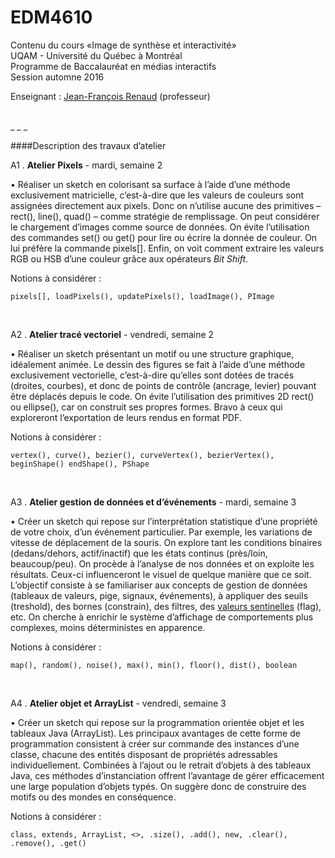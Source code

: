 EDM4610
=======

Contenu du cours «Image de synthèse et interactivité»<br>
UQAM - Université du Québec à Montréal<br>
Programme de Baccalauréat en médias interactifs<br>
Session automne 2016

Enseignant : <a href="mailto:renaud.jean-francois@uqam.ca">Jean-François Renaud</a> (professeur)

<br>
_ _ _

####Description des travaux d’atelier

A1 . **Atelier Pixels** - mardi, semaine 2

• Réaliser un sketch en colorisant sa surface à l’aide d’une méthode exclusivement matricielle, c’est-à-dire que les valeurs de couleurs sont assignées directement aux pixels. Donc on n’utilise aucune des primitives – rect(), line(), quad() – comme stratégie de remplissage. On peut considérer le chargement d’images comme source de données. On évite l’utilisation des commandes set() ou get() pour lire ou écrire la donnée de couleur. On lui préfère la commande pixels[]. Enfin, on voit comment extraire les valeurs RGB ou HSB d’une couleur grâce aux opérateurs <i>Bit Shift</i>.

Notions à considérer :

`pixels[], loadPixels(), updatePixels(), loadImage(), PImage`

<br>

A2 . **Atelier tracé vectoriel** - vendredi, semaine 2

• Réaliser un sketch présentant un motif ou une structure graphique, idéalement animée. Le dessin des figures se fait à l’aide d’une méthode exclusivement vectorielle, c’est-à-dire qu’elles sont dotées de tracés (droites, courbes), et donc de points de contrôle (ancrage, levier) pouvant être déplacés depuis le code. On évite l’utilisation des primitives 2D rect() ou ellipse(), car on construit ses propres formes. Bravo à ceux qui exploreront l’exportation de leurs rendus en format PDF.

Notions à considérer :

`vertex(), curve(), bezier(), curveVertex(), bezierVertex(), beginShape() endShape(), PShape`

<br>

A3 . **Atelier gestion de données et d’événements** - mardi, semaine 3

• Créer un sketch qui repose sur l’interprétation statistique d’une propriété de votre choix, d’un événement particulier. Par exemple, les variations de vitesse de déplacement de la souris. On explore tant les conditions binaires (dedans/dehors, actif/inactif) que les états continus (près/loin, beaucoup/peu). On procède à l’analyse de nos données et on exploite les résultats. Ceux-ci influenceront le visuel de quelque manière que ce soit.
L’objectif consiste à se familiariser aux concepts de gestion de données (tableaux de valeurs, pige, signaux, événements), à appliquer des seuils (treshold), des bornes (constrain), des filtres, des [valeurs sentinelles](https://en.wikipedia.org/wiki/Sentinel_value) (flag), etc. On cherche à enrichir le système d’affichage de comportements plus complexes, moins déterministes en apparence.

Notions à considérer :

`map(), random(), noise(), max(), min(), floor(), dist(), boolean`

<br>

A4 . **Atelier objet et ArrayList** - vendredi, semaine 3

• Créer un sketch qui repose sur la programmation orientée objet et les tableaux Java (ArrayList). Les principaux avantages de cette forme de programmation consistent à créer sur commande des instances d’une classe, chacune des entités disposant de propriétés adressables individuellement. Combinées à l’ajout ou le retrait d’objets à des tableaux Java, ces méthodes d’instanciation offrent l’avantage de gérer efficacement une large population d’objets typés. On suggère donc de construire des motifs ou des mondes en conséquence.

Notions à considérer :

`class, extends, ArrayList, <>, .size(), .add(), new, .clear(), .remove(), .get()`

<br>

